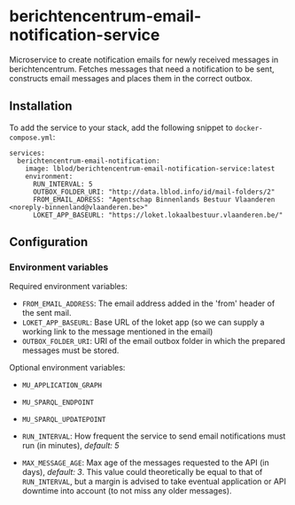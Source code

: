 # berichtencentrum-email-notification-service

Microservice to create notification emails for newly received messages in berichtencentrum. Fetches messages that need a notification to be sent, constructs email messages and places them in the correct outbox.

## Installation
To add the service to your stack, add the following snippet to `docker-compose.yml`:
```
services:
  berichtencentrum-email-notification:
    image: lblod/berichtencentrum-email-notification-service:latest
    environment:
      RUN_INTERVAL: 5
      OUTBOX_FOLDER_URI: "http://data.lblod.info/id/mail-folders/2"
      FROM_EMAIL_ADRESS: "Agentschap Binnenlands Bestuur Vlaanderen <noreply-binnenland@vlaanderen.be>"
      LOKET_APP_BASEURL: "https://loket.lokaalbestuur.vlaanderen.be/"
```

## Configuration

### Environment variables

Required environment variables:

* `FROM_EMAIL_ADDRESS`: The email address added in the 'from' header of the sent mail.
* `LOKET_APP_BASEURL`: Base URL of the loket app (so we can supply a working link to the message mentioned in the email)
* `OUTBOX_FOLDER_URI`: URI of the email outbox folder in which the prepared messages must be stored.

Optional environment variables:
* `MU_APPLICATION_GRAPH`
* `MU_SPARQL_ENDPOINT`
* `MU_SPARQL_UPDATEPOINT`

* `RUN_INTERVAL`: How frequent the service to send email notifications must run (in minutes), _default: 5_
* `MAX_MESSAGE_AGE`: Max age of the messages requested to the API (in days), _default: 3_. This value could theoretically be equal to that of `RUN_INTERVAL`, but a margin is advised to take eventual application or API downtime into account (to not miss any older messages).